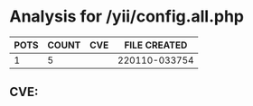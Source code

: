 # Analysis for /yii/config.all.php
| POTS | COUNT | CVE | FILE CREATED |
|---|---|---|---|
| 1 | 5 | | 220110-033754 |

## CVE: 